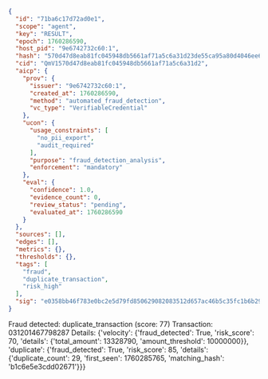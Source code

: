 ```json
{
  "id": "71ba6c17d72ad0e1",
  "scope": "agent",
  "key": "RESULT",
  "epoch": 1760286590,
  "host_pid": "9e6742732c60:1",
  "hash": "570d47d8eab81fc045948db5661af71a5c6a31d23de55ca95a80d4046ee6de63",
  "cid": "QmV1570d47d8eab81fc045948db5661af71a5c6a31d2",
  "aicp": {
    "prov": {
      "issuer": "9e6742732c60:1",
      "created_at": 1760286590,
      "method": "automated_fraud_detection",
      "vc_type": "VerifiableCredential"
    },
    "ucon": {
      "usage_constraints": [
        "no_pii_export",
        "audit_required"
      ],
      "purpose": "fraud_detection_analysis",
      "enforcement": "mandatory"
    },
    "eval": {
      "confidence": 1.0,
      "evidence_count": 0,
      "review_status": "pending",
      "evaluated_at": 1760286590
    }
  },
  "sources": [],
  "edges": [],
  "metrics": {},
  "thresholds": {},
  "tags": [
    "fraud",
    "duplicate_transaction",
    "risk_high"
  ],
  "sig": "e0358bb46f783e0bc2e5d79fd850629082083512d657ac46b5c35fc1b6b29ea8"
}
```

Fraud detected: duplicate_transaction (score: 77)
Transaction: 031201467798287
Details: {'velocity': {'fraud_detected': True, 'risk_score': 70, 'details': {'total_amount': 13328790, 'amount_threshold': 10000000}}, 'duplicate': {'fraud_detected': True, 'risk_score': 85, 'details': {'duplicate_count': 29, 'first_seen': 1760285765, 'matching_hash': 'b1c6e5e3cdd02671'}}}
